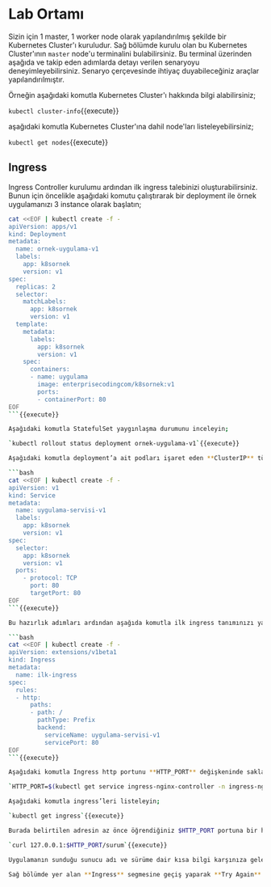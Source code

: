 # Lab Ortamı

Sizin için 1 master, 1 worker node olarak yapılandırılmış şekilde bir Kubernetes Cluster'ı kuruludur. Sağ bölümde kurulu olan bu Kubernetes Cluster'ının `master` node'u terminalini bulabilirsiniz. Bu terminal üzerinden aşağıda ve takip eden adımlarda detayı verilen senaryoyu deneyimleyebilirsiniz. Senaryo çerçevesinde ihtiyaç duyabileceğiniz araçlar yapılandırılmıştır.

Örneğin aşağıdaki komutla Kubernetes Cluster'ı hakkında bilgi alabilirsiniz;

`kubectl cluster-info`{{execute}}

aşağıdaki komutla Kubernetes Cluster'ına dahil node'ları listeleyebilirsiniz;

`kubectl get nodes`{{execute}}

## Ingress

Ingress Controller kurulumu ardından ilk ingress talebinizi oluşturabilirsiniz. Bunun için öncelikle aşağıdaki komutu çalıştırarak bir deployment ile örnek uygulamanızı 3 instance olarak başlatın;

```bash
cat <<EOF | kubectl create -f -
apiVersion: apps/v1
kind: Deployment
metadata:
  name: ornek-uygulama-v1
  labels:
    app: k8sornek
    version: v1
spec:
  replicas: 2
  selector:
    matchLabels:
      app: k8sornek
      version: v1
  template:
    metadata:
      labels:
        app: k8sornek
        version: v1
    spec:
      containers:
      - name: uygulama
        image: enterprisecodingcom/k8sornek:v1
        ports:
        - containerPort: 80
EOF
```{{execute}}

Aşağıdaki komutla StatefulSet yaygınlaşma durumunu inceleyin;

`kubectl rollout status deployment ornek-uygulama-v1`{{execute}}

Aşağıdaki komutla deployment’a ait podları işaret eden **ClusterIP** türünde bir servis oluşturun;

```bash
cat <<EOF | kubectl create -f -
apiVersion: v1
kind: Service
metadata:
  name: uygulama-servisi-v1
  labels:
    app: k8sornek
    version: v1
spec:
  selector:
    app: k8sornek
    version: v1
  ports:
    - protocol: TCP
      port: 80
      targetPort: 80
EOF
```{{execute}}

Bu hazırlık adımları ardından aşağıda komutla ilk ingress tanımınızı yapın;

```bash
cat <<EOF | kubectl create -f -
apiVersion: extensions/v1beta1
kind: Ingress
metadata:
  name: ilk-ingress
spec:
  rules:
  - http:
      paths:
      - path: /
        pathType: Prefix
        backend:
          serviceName: uygulama-servisi-v1
          servicePort: 80
EOF
```{{execute}}

Aşağıdaki komutla Ingress http portunu **HTTP_PORT** değişkeninde saklayın;

`HTTP_PORT=$(kubectl get service ingress-nginx-controller -n ingress-nginx -o jsonpath='{.spec.ports[?(@.name=="http")].nodePort}')`{{execute}}

Aşağıdaki komutla ingress’leri listeleyin;

`kubectl get ingress`{{execute}}

Burada belirtilen adresin az önce öğrendiğiniz $HTTP_PORT portuna bir http talebi gönderin;

`curl 127.0.0.1:$HTTP_PORT/surum`{{execute}}

Uygulamanın sunduğu sunucu adı ve sürüme dair kısa bilgi karşınıza gelecek. Bu komutu arka arkaya birkaç defa çalıştırarak round-robin mantığı ile deployment’a ait iki pod’dan yanıt geldiğini teyit edin.

Sağ bölümde yer alan **Ingress** segmesine geçiş yaparak **Try Again** linkine ya da **Display Port ** butonuna basarak uygulamanın açıldığını teyit edin